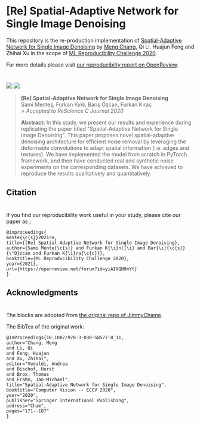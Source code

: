 # [Re] Spatial-Adaptive Network for Single Image Denoising

This repository is the re-production implementation of [Spatial-Adaptive Network for Single Image Denoising](https://arxiv.org/abs/2001.10291) by [Meng Chang](https://github.com/JimmyChame), Qi Li, Huajun Feng and Zhihai Xu in the scope of [ML Reproducibility Challenge 2020](https://paperswithcode.com/rc2020).

For more details please visit [our reproducibilty report on OpenReview](https://openreview.net/forum?id=yiAI9QN9nYt).

#

![][birds]
![][keys]

> **[Re] Spatial-Adaptive Network for Single Image Denoising**<br>
> Sami Menteş, Furkan Kınlı, Barış Özcan, Furkan Kıraç <br> > _Accepted to ReScience C Journal 2020_ <br>
>
> **Abstract:** In this study, we present our results and experience during replicating the paper titled "Spatial-Adaptive Network for Single Image Denoising". This paper proposes novel spatial-adaptive denoising architecture for efficient noise removal by leveraging the deformable convolutions to adapt spatial information (i.e. edges and textures). We have implemented the model from scratch in PyTorch framework, and then have conducted real and synthetic noise experiments on the corresponding datasets. We have achieved to reproduce the results qualitatively and quantitatively.

## Citation

#

If you find our reproducibility work useful in your study, please cite our paper as ;

```
@inproceedings{
mente{\c{s}}2021re,
title={[Re] Spatial-Adaptive Network for Single Image Denoising},
author={Sami Mente{\c{s}} and Furkan K{\i}nl{\i} and Bar{\i}{\c{s}} {\"O}zcan and Furkan K{\i}ra{\c{c}}},
booktitle={ML Reproducibility Challenge 2020},
year={2021},
url={https://openreview.net/forum?id=yiAI9QN9nYt}
}
```

## Acknowledgments

#

The blocks are adopted from [the original repo of JimmyChame](https://github.com/JimmyChame/SADNet).

The BibTex of the original work:

```
@InProceedings{10.1007/978-3-030-58577-8_11,
author="Chang, Meng
and Li, Qi
and Feng, Huajun
and Xu, Zhihai",
editor="Vedaldi, Andrea
and Bischof, Horst
and Brox, Thomas
and Frahm, Jan-Michael",
title="Spatial-Adaptive Network for Single Image Denoising",
booktitle="Computer Vision -- ECCV 2020",
year="2020",
publisher="Springer International Publishing",
address="Cham",
pages="171--187"
}
```

[birds]: images/results.png
[keys]: images/results2.png
